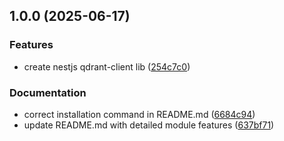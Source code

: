 ## 1.0.0 (2025-06-17)

### Features

* create nestjs qdrant-client lib ([254c7c0](https://github.com/unsoon/qdrant-client/commit/254c7c0dbaae6251cd2828f15e4ca2890f32b7c1))

### Documentation

* correct installation command in README.md ([6684c94](https://github.com/unsoon/qdrant-client/commit/6684c941173a481e88032b936806dd1e74694f40))
* update README.md with detailed module features ([637bf71](https://github.com/unsoon/qdrant-client/commit/637bf713c3378e48c88e92999db74c665f0056e9))
